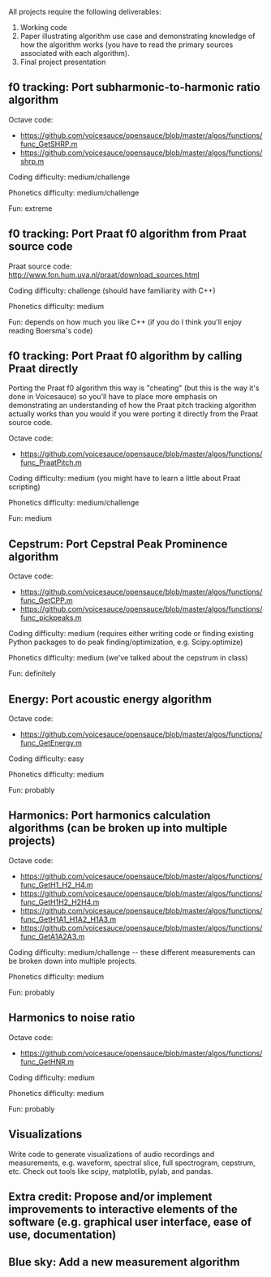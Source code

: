All projects require the following deliverables:

1. Working code
2. Paper illustrating algorithm use case and demonstrating knowledge of how the algorithm works (you have to read the primary sources associated with each algorithm).
3. Final project presentation

## f0 tracking: Port subharmonic-to-harmonic ratio algorithm
Octave code: 
* https://github.com/voicesauce/opensauce/blob/master/algos/functions/func_GetSHRP.m
* https://github.com/voicesauce/opensauce/blob/master/algos/functions/shrp.m

Coding difficulty: medium/challenge

Phonetics difficulty: medium/challenge

Fun: extreme

## f0 tracking: Port Praat f0 algorithm from Praat source code
Praat source code: http://www.fon.hum.uva.nl/praat/download_sources.html

Coding difficulty: challenge (should have familiarity with C++)

Phonetics difficulty: medium

Fun: depends on how much you like C++ (if you do I think you'll enjoy reading Boersma's code)

## f0 tracking: Port Praat f0 algorithm by calling Praat directly
Porting the Praat f0 algorithm this way is "cheating" (but this is the way it's done in Voicesauce) so you'll have to place more emphasis on demonstrating an understanding of how the Praat pitch tracking algorithm actually works than you would if you were porting it directly from the Praat source code. 

Octave code:
* https://github.com/voicesauce/opensauce/blob/master/algos/functions/func_PraatPitch.m

Coding difficulty: medium (you might have to learn a little about Praat scripting)

Phonetics difficulty: medium/challenge

Fun: medium


## Cepstrum: Port Cepstral Peak Prominence algorithm
Octave code: 
* https://github.com/voicesauce/opensauce/blob/master/algos/functions/func_GetCPP.m
* https://github.com/voicesauce/opensauce/blob/master/algos/functions/func_pickpeaks.m

Coding difficulty: medium (requires either writing code or finding existing Python packages to do peak finding/optimization, e.g. Scipy.optimize)

Phonetics difficulty: medium (we've talked about the cepstrum in class)

Fun: definitely

## Energy: Port acoustic energy algorithm
Octave code: 
* https://github.com/voicesauce/opensauce/blob/master/algos/functions/func_GetEnergy.m

Coding difficulty: easy   

Phonetics difficulty: medium

Fun: probably


## Harmonics: Port harmonics calculation algorithms (can be broken up into multiple projects)
Octave code:
* https://github.com/voicesauce/opensauce/blob/master/algos/functions/func_GetH1_H2_H4.m
* https://github.com/voicesauce/opensauce/blob/master/algos/functions/func_GetH1H2_H2H4.m
* https://github.com/voicesauce/opensauce/blob/master/algos/functions/func_GetH1A1_H1A2_H1A3.m
* https://github.com/voicesauce/opensauce/blob/master/algos/functions/func_GetA1A2A3.m

Coding difficulty: medium/challenge -- these different measurements can be broken down into multiple projects. 

Phonetics difficulty: medium

Fun: probably

## Harmonics to noise ratio
Octave code:
* https://github.com/voicesauce/opensauce/blob/master/algos/functions/func_GetHNR.m

Coding difficulty: medium

Phonetics difficulty: medium

Fun: probably

## Visualizations
Write code to generate visualizations of audio recordings and measurements, e.g. waveform, spectral slice, full spectrogram, cepstrum, etc. Check out tools like scipy, matplotlib, pylab, and pandas. 

## Extra credit: Propose and/or implement improvements to interactive elements of the software (e.g. graphical user interface, ease of use, documentation)

## Blue sky: Add a new measurement algorithm



